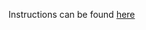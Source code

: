 Instructions can be found [here](https://devops-lecture.as-code.link/tutorials/automate-webserver-configuration#solution)
